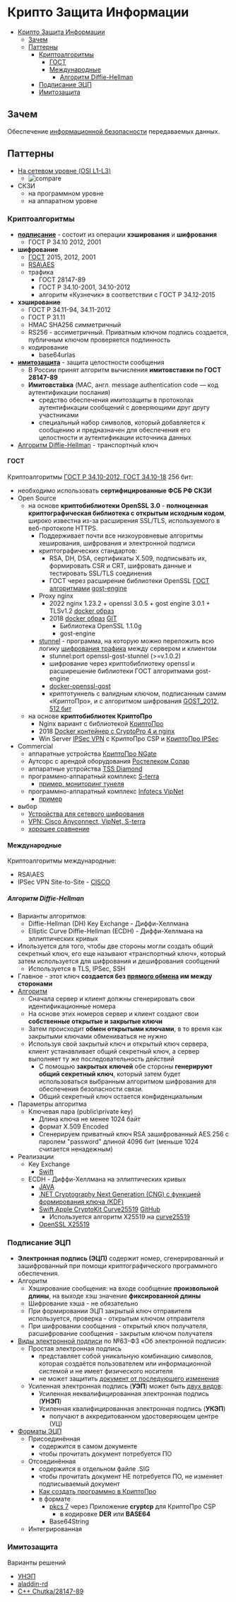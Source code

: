 # Крипто Защита Информации

- [Крипто Защита Информации](#крипто-защита-информации)
  - [Зачем](#зачем)
  - [Паттерны](#паттерны)
    - [Криптоалгоритмы](#криптоалгоритмы)
      - [ГОСТ](#гост)
      - [Международные](#международные)
        - [Алгоритм Diffie-Hellman](#алгоритм-diffie-hellman)
    - [Подписание ЭЦП](#подписание-эцп)
    - [Имитозащита](#имитозащита)

## Зачем

Обеспечение [информационной безопасности](security.md) передаваемых данных.

## Паттерны

- [На сетевом уровне (OSI L1-L3)](https://systempb.ru/company/our-articles/vysokie-skorosti-sovremennykh-tsod-kak-vozmozhnosti-stanovyatsya-ogranicheniyami-i-chto-s-etim-delat/)
  - ![compare](https://systempb.ru/upload/medialibrary/e4a/4.jpg)
- СКЗИ
  - на программном уровне
  - на аппаратном уровне

### Криптоалгоритмы

- __[подписание](#подписание-эцп)__ - состоит из операции __хэширования__ и __шифрования__
  - ГОСТ Р 34.10 2012, 2001
- __шифрование__
  - [ГОСТ](#гост) 2015, 2012, 2001
  - [RSA\AES](#международные)
  - трафика
    - ГОСТ 28147-89
    - ГОСТ Р 34.10-2001, 34.10-2012
    - алгоритм «Кузнечик» в соответствии с ГОСТ Р 34.12-2015
- __хэширование__
  - ГОСТ Р 34.11-94, 34.11-2012
  - ГОСТ Р 31.11  
  - HMAC SHA256 симметричный
  - RS256 - ассиметричный. Приватным ключом подпись создается, публичным ключом проверяется подлинность
  - кодирование
    - base64urlas
- [__имитозащита__](#имитозащита) - защита целостности сообщения
  - В России принят алгоритм вычисления __имитовставки по ГОСТ 28147-89__
  - __Имитовста́вка__ (MAC, англ. message authentication code — код аутентификации послания)
    - средство обеспечения имитозащиты в протоколах аутентификации сообщений с доверяющими друг другу участниками
    - специальный набор символов, который добавляется к сообщению и предназначен для обеспечения его целостности и аутентификации источника данных
- [Алгоритм Diffie-Hellman](#алгоритм-diffie-hellman) - транспортный ключ

#### ГОСТ

Криптоалгоритмы [ГОСТ Р 34.10-2012, ГОСТ 34.10-18](https://qsetup.ru/gost-vpn-chto-eto/) 256 бит:

- необходимо использовать __сертифицированные ФСБ РФ СКЗИ__
- Open Source
  - на основе __криптобиблиотеки OpenSSL 3.0__ - __полноценная криптографическая библиотека с открытым исходным кодом__, широко известна из-за расширения SSL/TLS, используемого в веб-протоколе HTTPS.
    - Поддерживает почти все низкоуровневые алгоритмы хеширования, шифрования и электронной подписи
    - криптографических стандартов:
      - RSA, DH, DSA, сертификаты X.509, подписывать их, формировать CSR и CRT, шифровать данные и тестировать SSL/TLS соединения
      - ГОСТ через расширение библиотеки OpenSSL [ГОСТ алгоритмами](https://github.com/gost-engine/engine/blob/master/README.prov.md) [gost-engine](https://github.com/gost-engine/engine)
    - Proxy nginx
      - 2022 nginx 1.23.2 + openssl 3.0.5 + gost engine 3.0.1 + TLSv1.2 [docker образ](https://github.com/vheathen/docker-nginx-openssl3-gost)
      - 2018 [docker образ](https://habr.com/ru/articles/353534/) [GIT](https://github.com/rnixik/docker-openssl-gost)
        - Библиотека OpenSSL 1.1.0g
        - gost-engine
    - [stunnel](https://habr.com/ru/companies/aktiv-company/articles/477650/) - программа, на которую можно переложить всю логику [шифрования трафика](https://www.stunnel.org/docs.html) между сервером и клиентом
      - stunnel:port openssl-gost-stunnel (>=v.1.0.2)
      - шифрование через криптобиблиотеку openssl и расширешение библиотеки ГОСТ алгоритмами gost-engine
      - [docker-openssl-gost](https://github.com/rnixik/docker-openssl-gost)
      - криптотуннель с валидным ключом, подписанным самим «КриптоПро», и с алгоритмом шифрования [GOST_2012, 512 бит](https://www.anti-malware.ru/practice/methods/save-company-budget-or-how-build-crypto-tunnel-in-accordance-with-GOST)
  - на основе __криптобиблиотек КриптоПро__
    - Nginx вариант с библиотекой [КриптоПро](https://habr.com/ru/articles/353534/#comment_10757142)
    - 2018 [Docker контейнер с CryptoPro 4 и nginx](https://github.com/navyzet/crypto-proxy)
    - Win Server [IPSec VPN](https://itnan.ru/post.php?c=1&p=328770) с КриптоПро CSP и [КриптоПро IPSec](https://www.cryptopro.ru/products/ipsec/vpngost)
- Commercial
  - аппаратные устройства [КриптоПро NGate](https://www.cryptopro.ru/products/ngate)
  - Аутсорс с арендой оборудования [Ростелеком Солар](https://rt-solar.ru/services/vpn/)
  - аппаратные устройства [TSS Diamond](https://qsetup.ru/gost-vpn-chto-eto/)
  - программно-аппаратный комплекс [S-terra](../../technology/s-terra.md)
    - [пример, мониторинг тунеля](https://habr.com/ru/companies/solarsecurity/articles/471470/)
  - программно-аппаратный комплекс [Infotecs VipNet](https://infotecs.ru/products/)
    - [пример](https://habr.com/ru/companies/solarsecurity/articles/514896/)
- выбор
  - [Устройства для сетевого шифрования](https://ib-bank.ru/bisjournal/post/1210)
  - [VPN: Cisco Anyconnect, VipNet, S-terra](https://cisoclub.ru/sravnenie-korporativnyh-sredstv-zashhity-udalennogo-dostupa/)		
  - [хорошее сравнение](https://www.anti-malware.ru/compare/certified-russian-TLS-gateways)

#### Международные

Криптоалгоритмы международные:

- RSA\AES
- IPSec VPN Site-to-Site - [CISCO](https://wiki.merionet.ru/articles/nastrojka-site-to-site-ipsec-vpn-na-cisco)

##### Алгоритм Diffie-Hellman

- Варианты алгоритмов:
  - Diffie-Hellman (DH) Key Exchange - Диффи-Хеллмана
  - Elliptic Curve Diffie-Hellman (ECDH) - Диффи-Хеллмана на эллиптических кривых
- Ипользуется для того, чтобы две стороны могли создать общий секретный ключ, его еще называют «транспортный ключ», который затем используется для шифрования и дешифрования сообщений
  - Используется в TLS, IPSec, SSH
- Главное - этот ключ __создается без [прямого обмена](https://habr.com/ru/articles/726324/) им между сторонами__
- [Алгоритм](https://hostzealot.ru/blog/about-servers/realizaciya-algoritma-diffi-xellmana-na-java-dlya-klientov-i-serverov)
  - Сначала сервер и клиент должны сгенерировать свои идентификационные номера
  - На основе этих номеров сервер и клиент создают свои __собственные открытые и закрытые ключи__
  - Затем происходит __обмен открытыми ключами__, в то время как закрытыми ключами обмениваться не нужно
  - Используя свой закрытый ключ и открытый ключ сервера, клиент устанавливает общий секретный ключ, а сервер выполняет ту же последовательность действий
    - С помощью __закрытых ключей__ обе стороны __генерируют общий секретный ключ__, который затем будет использоваться выбранным алгоритмом шифрования для обеспечения безопасности связи.
    - Общий секретный ключ остается конфиденциальным
- Параметры алгоритма
  - Ключевая пара (public\private key)
    - Длина ключа не менее 1024 байт
    - формат X.509 Encoded
    - Сгенерируем приватный ключ RSA зашифрованный AES 256 с паролем "password" длиной 4096 бит (меньше 1024 считается ненадежным)
- Реализации  
  - Key Exchange
    - [Swift](https://github.com/gsurma/diffie_hellman_key_exchange)
  - ECDH - Диффи-Хеллмана на эллиптических кривых
    - [JAVA](https://docs.oracle.com/javase/7/docs/technotes/guides/security/crypto/CryptoSpec.html#DH2Ex)
    - [.NET Cryptography Next Generation (CNG) c функцией формирования ключа (KDF)](https://learn.microsoft.com/ru-ru/dotnet/api/system.security.cryptography.ecdiffiehellmancng?view=net-8.0)
    - [Swift Apple CryptoKit Сurve25519](https://ricardojpsantos.medium.com/building-and-end-to-end-encryption-framework-in-swift-cff7c8909130) [GitHub](https://github.com/ricardopsantos/RJSP_Security)
      - Используется алгоритм X25519 на [curve25519](https://developer.apple.com/documentation/cryptokit/curve25519)
    - [OpenSSL X25519](https://docs.openssl.org/master/man7/X25519/#description)
  
### Подписание ЭЦП

- __Электронная подпись (ЭЦП)__ содержит номер, сгенерированный и зашифрованный при помощи криптографического программного обеспечения.
- Алгоритм
  - Хэширование сообщения: на входе сообщение __произвольной длины__, на выходе хэш значение __фиксированной длины__
  - Шифрование хэша - не обязательно
  - При формировании ЭЦП закрытый ключ отправителя используется, проверка - открытым ключом отправителя
  - При шифровании сообщения - открытый ключ получателя, расшифрование сообщения - закрытым ключом получателя
- [Виды электронной подписи](https://astral.ru/articles/elektronnaya-podpis/6106/) по №63-ФЗ «Об электронной подписи»:
  - Простая электронная подпись
    - представляет собой уникальную комбинацию символов, которая создаётся пользователем или информационной системой и не имеет физического носителя
    - не может защитить [документ от последующего изменения](https://astral.ru/articles/elektronnaya-podpis/3021/)
  - Усиленная электронная подпись (__УЭП__) может быть [двух видов](https://uralbuh.ru/tpost/t2smzbfzi1-elektronnie-podpisi-vidi-i-sferi-primene#popup:block):
    - Усиленная неквалифицированная электронная подпись (__УНЭП__)
    - Усиленная квалифицированная электронная подпись (__УКЭП__)
      - получают в аккредитованном удостоверяющем центре (УЦ)
- [Форматы ЭЦП](https://astral.ru/articles/elektronnaya-podpis/6106/)
  - Присоединённая
    - содержится в самом документе
    - чтобы прочитать документ потребуется ПО
  - Отсоединённая
    - содержится в отдельном файле .SIG
    - чтобы прочитать документ НЕ потребуется ПО, не изменяет подписываемый документ
    - [Как создать программно в КриптоПро](https://www.cryptopro.ru/forum2/default.aspx?g=posts&t=18608)
    - в формате
      - [pkcs 7](https://astral.ru/articles/elektronnaya-podpis/6106/) через Приложение __cryptcp__ для КриптоПро CSP
        - в кодировке __DER__ или __BASE64__
      - Base64String
  - Интегрированная

### Имитозащита

Варианты решений

- [УНЭП](https://www.signal-com.ru/products/prikladnye-resheniya/imitozaschita-informatsii-s-autentifikatsiey-signal-com-authkey/)
- [aladdin-rd](https://developer.aladdin-rd.ru/archive/jc_mobile_sdk/2.2.1/api_android/standard/sign.html)
- [C++ Chutka/28147-89](https://github.com/Chutka/28147-89)